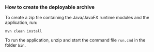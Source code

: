 ### How to create the deployable archive

To create a zip file containing the Java/JavaFX runtime modules and the application, run:

```mvn clean install```

To run the application, unzip and start the command file ```run.cmd``` in the folder ```bin```.
